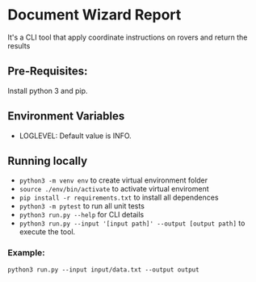 # Document Wizard Report

It's a CLI tool that apply coordinate instructions on rovers and return the results

## Pre-Requisites:

Install python 3 and pip.

## Environment Variables

- LOGLEVEL: Default value is INFO.

## Running locally

- `python3 -m venv env` to create virtual environment folder
- `source ./env/bin/activate` to activate virtual enviroment
- `pip install -r requirements.txt` to install all dependences
- `python3 -m pytest` to run all unit tests
- `python3 run.py --help` for CLI details
- `python3 run.py --input '[input path]' --output [output path]` to execute the tool.

### Example:

`python3 run.py --input input/data.txt --output output`
